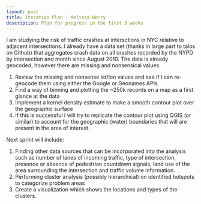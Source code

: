 ```yaml
---
layout: post
title: Iteration Plan - Melissa Berry
description: Plan for progress in the first 3 weeks
---
```


I am studying the risk of traffic crashes at intersctions in NYC relative to adjacent intersections.  I already have a data set (thanks in large part to talos on Github) that aggregates crash data on all crashes recorded by the NYPD by intersection and month since August 2010.  The data is already geocoded, however there are missing and nonsensical values.

1. Review the missing and nonsense lat/lon values and see if I can re-geocode them using either the Google or Geonames APIs
2. Find a way of binning and plotting the ~250k records on a map as a first glance at the data
3. Implement a kernel density estimate to make a smooth contour plot over the geographic surface
4. If this is successful I will try to replicate the contour plot using QGIS (or similar) to account for the geographic (water) boundaries that will are present in the area of interest.

Next sprint will include:
1. Finding other data sources that can be incorporated into the analysis such as number of lanes of incoming traffic, type of intersection, presence or absence of pedestrian countdown signals, land use of the area surrounding the intersection and traffic volume information.
2. Performing cluster analysis (possibly hierarchical) on identified hotspots to categorize problem areas
3. Create a visualization which shows the locations and types of the clusters.